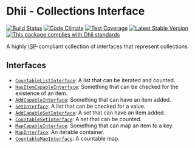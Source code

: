 # Dhii - Collections Interface

[![Build Status](https://travis-ci.org/Dhii/collections-interface.svg?branch=develop)](https://travis-ci.org/Dhii/collections-interface)
[![Code Climate](https://codeclimate.com/github/Dhii/collections-interface/badges/gpa.svg)](https://codeclimate.com/github/Dhii/collections-interface)
[![Test Coverage](https://codeclimate.com/github/Dhii/collections-interface/badges/coverage.svg)](https://codeclimate.com/github/Dhii/collections-interface/coverage)
[![Latest Stable Version](https://poser.pugx.org/dhii/collections-interface/version)](https://packagist.org/packages/dhii/collections-interface)
[![This package complies with Dhii standards](https://img.shields.io/badge/Dhii-Compliant-green.svg?style=flat-square)][Dhii]

A highly [ISP][ISP]-compliant collection of interfaces that represent collections.

## Interfaces
- [`CountableListInterface`][CountableListInterface]: A list that can be iterated and counted.
- [`HasItemCapableInterface`][HasItemCapableInterface]: Something that can be checked for the existence of an item.
- [`AddCapableInterface`][AddCapableInterface]: Something that can have an item added.
- [`SetInterface`][SetInterface]: A list that can be checked for a value.
- [`AddCapableSetInterface`][AddCapableSetInterface]: A set that can have an item added.
- [`CountableSetInterface`][CountableSetInterface]: A set that can be counted.
- [`MapCapableInterface`][MapCapableInterface]: Something that can map an item to a key.
- [`MapInterface`][MapInterface]: An iterable container.
- [`CountableMapInterface`][CountableMapInterface]: A countable map.

[Dhii]: https://github.com/Dhii/dhii
[ISP]: https://en.wikipedia.org/wiki/Interface_segregation_principle

[CountableListInterface]:                           src/CountableListInterface.php
[SetInterface]:                                     src/SetInterface.php
[CountableSetInterface]:                            src/CountableSetInterface.php
[MapInterface]:                                     src/MapInterface.php
[CountableMapInterface]:                            src/CountableMapInterface.php
[AddCapableInterface]:                              src/AddCapableInterface.php
[HasItemCapableInterface]:                          src/HasItemCapableInterface.php
[AddCapableSetInterface]:                           src/AddCapableSetInterface.php
[MapCapableInterface]:                              src/MapCapableInterface.php
